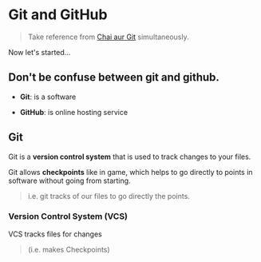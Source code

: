 # Git and GitHub

> Take reference from [Chai aur Git](https://docs.chaicode.com) simultaneously.

<!--  
// These notations are used in md file format:
# : represents Heading H1

## : represents Section or, H2

### : represents Subsection or, H3

* or, - : represents points or, lists

> : represents notes, warnings, quotes, or highlighting information

**Bold**  

*Italic*  

~~Strikethrough~~

`code` : code can be any command 

![Git Workflow](https://example.com/image.png)

[Git Official Docs](https://git-scm.com/doc)

--- : creates Horizontal line

Instead of => use : to describe.



Q. Which is more referred  
________________
# Git 

: Git is a tool.
________________
or,   
________________
# Git 

Git is a tool  
________________


ChatGPT said:
Between these two styles.
The more commonly preferred and clearer style is the second one:
________________
# Git

Git is a tool.
________________
-->


Now let's started...


## Don't be confuse between git and github.

* **Git**: is a software

* **GitHub**: is online hosting service




## Git

Git is a **version control system** that is used to track changes to your files.

Git allows **checkpoints** like in game, which helps to go directly to points in software without going from starting.
> i.e. git tracks of our files to go directly the points.



### Version Control System (VCS) 

VCS tracks files for changes 
> (i.e. makes Checkpoints)


